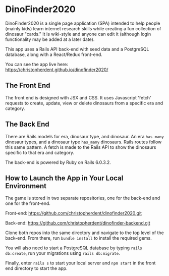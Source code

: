 # DinoFinder2020

DinoFinder2020 is a single page application (SPA) intended to help people (mainly kids) learn internet research skills while creating a fun collection of dinosaur "cards."  It is wiki-style and anyone can edit it (although login functionality may be added at a later date).    

This app uses a Rails API back-end with seed data and a PostgreSQL database, along with a React/Redux front-end.   

You can see the app live here: https://christopherdent.github.io/dinofinder2020/

## The Front End  
The front end is designed with JSX and CSS.  It uses Javascript 'fetch' requests to create, update, view or delete dinosaurs from a specific era and category.

## The Back End  

There are Rails models for era, dinosaur type, and dinosaur.  An era `has many` dinosaur types, and a dinosaur type `has_many` dinosaurs.  Rails routes follow this same pattern.  A fetch is made to the Rails API to show the dinosaurs specific to that era and category.  

The back-end is powered by Ruby on Rails 6.0.3.2.  

## How to Launch the App in Your Local Environment

The game is stored in two separate repositories, one for the back-end and one for the front-end.  

Front-end:  https://github.com/christopherdent/dinofinder2020.git

Back-end:  https://github.com/christopherdent/dinofinder-backend.git

Clone both repos into the same directory and navigate to the top level of the back-end.  From there, run `bundle install` to install the required gems.  

You will also need to start a PostgreSQL database by typing `rails db:create`,   run your migrations using `rails db:migrate`.

Finally, enter `rails s` to start your local server and `npm start` in the front end directory to start the app.  
